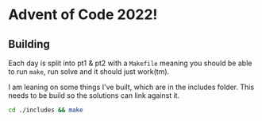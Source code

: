 # Advent of Code 2022!

## Building
Each day is split into pt1 & pt2 with a `Makefile` meaning you should be able to run `make`, run solve and it should just work(tm).

I am leaning on some things I've built, which are in the includes folder. This needs to be build so the solutions can link against it.
```bash
cd ./includes && make
```
